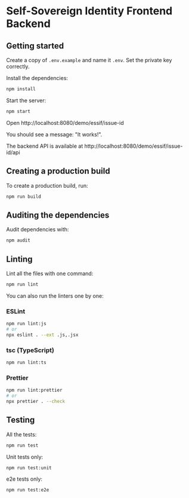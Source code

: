 # Self-Sovereign Identity Frontend Backend

## Getting started

Create a copy of `.env.example` and name it `.env`. Set the private key correctly.

Install the dependencies:

```sh
npm install
```

Start the server:

```sh
npm start
```

Open http://localhost:8080/demo/essif/issue-id

You should see a message: "It works!".

The backend API is available at http://localhost:8080/demo/essif/issue-id/api

## Creating a production build

To create a production build, run:

```sh
npm run build
```

## Auditing the dependencies

Audit dependencies with:

```sh
npm audit
```

## Linting

Lint all the files with one command:

```sh
npm run lint
```

You can also run the linters one by one:

### ESLint

```sh
npm run lint:js
# or
npx eslint . --ext .js,.jsx
```

### tsc (TypeScript)

```sh
npm run lint:ts
```

### Prettier

```sh
npm run lint:prettier
# or
npx prettier . --check
```

## Testing

All the tests:

```sh
npm run test
```

Unit tests only:

```sh
npm run test:unit
```

e2e tests only:

```sh
npm run test:e2e
```
